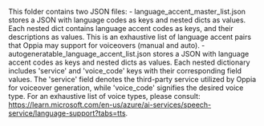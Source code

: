 This folder contains two JSON files:
    - language_accent_master_list.json stores a JSON with language codes as keys and nested dicts as values.
        Each nested dict contains language accent codes as keys, and their descriptions as values.
        This is an exhaustive list of language accent pairs that Oppia may support for voiceovers (manual and auto).
    - autogeneratable_language_accent_list.json stores a JSON with language accent codes as keys and nested dicts as values.
        Each nested dictionary includes 'service' and 'voice_code' keys with their corresponding field values.
        The 'service' field denotes the third-party service utilized by Oppia for voiceover generation,
        while 'voice_code' signifies the desired voice type. For an exhaustive list of voice types,
        please consult: https://learn.microsoft.com/en-us/azure/ai-services/speech-service/language-support?tabs=tts.

